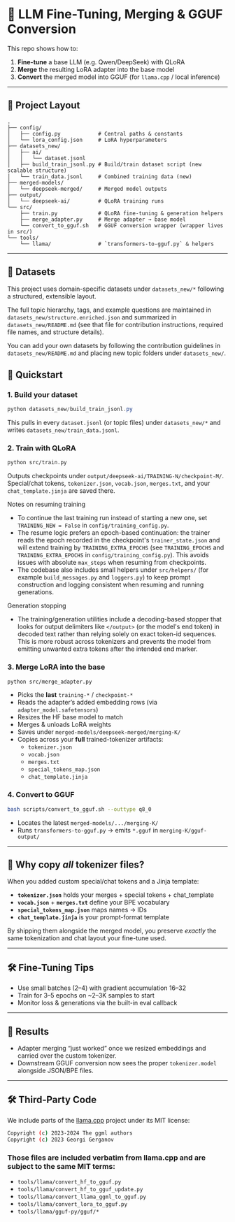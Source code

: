# 🧠 LLM Fine-Tuning, Merging & GGUF Conversion

This repo shows how to:

1. **Fine-tune** a base LLM (e.g. Qwen/DeepSeek) with QLoRA
2. **Merge** the resulting LoRA adapter into the base model
3. **Convert** the merged model into GGUF (for `llama.cpp` / local inference)

---

## 📂 Project Layout

```
.
├── config/
│   ├── config.py            # Central paths & constants
│   └── lora_config.json     # LoRA hyperparameters
├── datasets_new/
│   ├── ai/
│   │   └── dataset.jsonl
│   ├── build_train_jsonl.py # Build/train dataset script (new scalable structure)
│   └── train_data.jsonl     # Combined training data (new)
├── merged-models/
│   └── deepseek-merged/     # Merged model outputs
├── output/
│   └── deepseek-ai/         # QLoRA training runs
└── src/
    ├── train.py             # QLoRA fine-tuning & generation helpers
    ├── merge_adapter.py     # Merge adapter → base model
    └── convert_to_gguf.sh   # GGUF conversion wrapper (wrapper lives in src/)
└── tools/
    └── llama/               # `transformers-to-gguf.py` & helpers
```

---

## 📖 Datasets

This project uses domain-specific datasets under `datasets_new/*` following a structured, extensible layout.

The full topic hierarchy, tags, and example questions are maintained in `datasets_new/structure.enriched.json` and summarized in `datasets_new/README.md` (see that file for contribution instructions, required file names, and structure details).

You can add your own datasets by following the contribution guidelines in `datasets_new/README.md` and placing new topic folders under `datasets_new/`.

## 🚀 Quickstart

### 1. Build your dataset

```powershell
python datasets_new/build_train_jsonl.py
```

This pulls in every `dataset.jsonl` (or topic files) under `datasets_new/*` and writes `datasets_new/train_data.jsonl`.

### 2. Train with QLoRA

```bash
python src/train.py
```

Outputs checkpoints under `output/deepseek-ai/TRAINING-N/checkpoint-M/`.  
Special/chat tokens, `tokenizer.json`, `vocab.json`, `merges.txt`, and your `chat_template.jinja` are saved there.

Notes on resuming training

-   To continue the last training run instead of starting a new one, set `TRAINING_NEW = False` in `config/training_config.py`.
-   The resume logic prefers an epoch-based continuation: the trainer reads the epoch recorded in the checkpoint's `trainer_state.json` and will extend training by `TRAINING_EXTRA_EPOCHS` (see `TRAINING_EPOCHS` and `TRAINING_EXTRA_EPOCHS` in `config/training_config.py`). This avoids issues with absolute `max_steps` when resuming from checkpoints.
-   The codebase also includes small helpers under `src/helpers/` (for example `build_messages.py` and `loggers.py`) to keep prompt construction and logging consistent when resuming and running generations.

Generation stopping

-   The training/generation utilities include a decoding-based stopper that looks for output delimiters like `</output>` (or the model's end token) in decoded text rather than relying solely on exact token-id sequences. This is more robust across tokenizers and prevents the model from emitting unwanted extra tokens after the intended end marker.

### 3. Merge LoRA into the base

```bash
python src/merge_adapter.py
```

-   Picks the **last** `training-*` / `checkpoint-*`
-   Reads the adapter’s added embedding rows (via `adapter_model.safetensors`)
-   Resizes the HF base model to match
-   Merges & unloads LoRA weights
-   Saves under `merged-models/deepseek-merged/merging-K/`
-   Copies across your **full** trained-tokenizer artifacts:
    -   `tokenizer.json`
    -   `vocab.json`
    -   `merges.txt`
    -   `special_tokens_map.json`
    -   `chat_template.jinja`

### 4. Convert to GGUF

```bash
bash scripts/convert_to_gguf.sh --outtype q8_0
```

-   Locates the latest `merged-models/.../merging-K/`
-   Runs `transformers-to-gguf.py` → emits `*.gguf` in `merging-K/gguf-output/`

---

## 📝 Why copy _all_ tokenizer files?

When you added custom special/chat tokens and a Jinja template:

-   **`tokenizer.json`** holds your merges + special tokens + chat_template
-   **`vocab.json`** + **`merges.txt`** define your BPE vocabulary
-   **`special_tokens_map.json`** maps names → IDs
-   **`chat_template.jinja`** is your prompt-format template

By shipping them alongside the merged model, you preserve _exactly_ the same tokenization and chat layout your fine-tune used.

---

## 🛠 Fine-Tuning Tips

-   Use small batches (2–4) with gradient accumulation 16–32
-   Train for 3–5 epochs on ~2–3K samples to start
-   Monitor loss & generations via the built-in eval callback

---

## 🎉 Results

-   Adapter merging “just worked” once we resized embeddings and carried over the custom tokenizer.
-   Downstream GGUF conversion now sees the proper `tokenizer.model` alongside JSON/BPE files.

---

<!-- Third-Party Code -->

## 🛠️ Third-Party Code

We include parts of the [llama.cpp](https://github.com/ggml-org/llama.cpp) project under its MIT license:

```bash
Copyright (c) 2023-2024 The ggml authors
Copyright (c) 2023 Georgi Gerganov
```

### Those files are included verbatim from llama.cpp and are subject to the same MIT terms:

-   `tools/llama/convert_hf_to_gguf.py`
-   `tools/llama/convert_hf_to_gguf_update.py`
-   `tools/llama/convert_llama_ggml_to_gguf.py`
-   `tools/llama/convert_lora_to_gguf.py`
-   `tools/llama/gguf-py/gguf/*`
